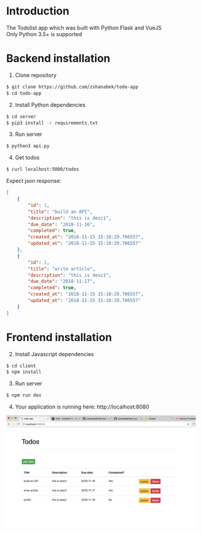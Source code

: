 # Introduction
The Todolist app which was built with Python Flask and VueJS  
Only Python 3.5+ is supported
# Backend installation

1. Clone repository
```bash
$ git clone https://github.com/zshanabek/todo-app
$ cd todo-app
```
2. Install Python dependencies
```bash
$ cd server
$ pip3 install -r requirements.txt
```
3. Run server
```bash
$ python3 api.py
```
4. Get todos
```bash
$ curl localhost:5000/todos
```
Expect json response:
```json
[
    {
        "id": 1,
        "title": "build an API",
        "description": "this is desc1",
        "due_date": "2018-11-16",
        "completed": true,
        "created_at": "2018-11-15 15:10:29.706557",
        "updated_at": "2018-11-15 15:10:29.706557"
    },
    {
        "id": 2,
        "title": "write article",
        "description": "this is desc1",
        "due_date": "2018-11-17",
        "completed": true,
        "created_at": "2018-11-15 15:10:29.706557",
        "updated_at": "2018-11-15 15:10:29.706557"
    }
]

```
# Frontend installation

2. Install Javascript dependencies
```bash
$ cd client
$ npm install
```
3. Run server
```bash
$ npm run dev
```
4. Your application is running here: http://localhost:8080

![Screenshot](screenshot.png)